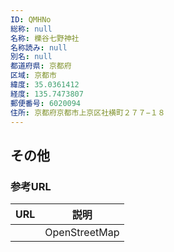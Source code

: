 ```yaml
---
ID: QMHNo
総称: null
名称: 櫟谷七野神社
名称読み: null
別名: null
都道府県: 京都府
区域: 京都市
緯度: 35.0361412
経度: 135.7473807
郵便番号: 6020094
住所: 京都府京都市上京区社横町２７７−１８
---
```


## その他

### 参考URL

| URL | 説明          |
| --- | ------------- |
|     | OpenStreetMap |

